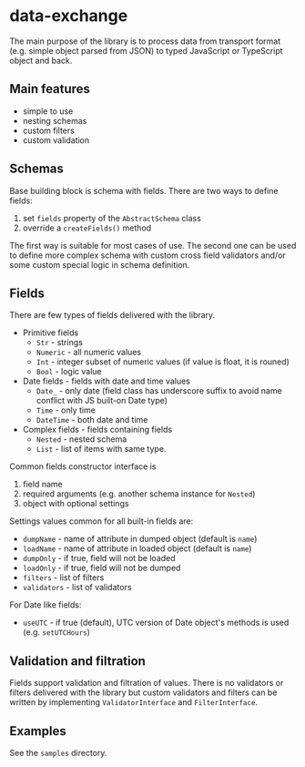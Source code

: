 data-exchange
=============

The main purpose of the library is to process data from transport format (e.g. simple object parsed from JSON) to typed JavaScript or TypeScript object and back.

Main features
-------------

* simple to use
* nesting schemas
* custom filters
* custom validation

Schemas
-------

Base building block is schema with fields. There are two ways to define fields:

1. set `fields` property of the `AbstractSchema` class
2. override a `createFields()` method

The first way is suitable for most cases of use. The second one can be used to define more complex schema with custom cross field validators and/or some custom special logic in schema definition.

Fields
------

There are few types of fields delivered with the library.

* Primitive fields
  * `Str` - strings
  * `Numeric` - all numeric values
  * `Int` - integer subset of numeric values (if value is float, it is rouned)
  * `Bool` - logic value
* Date fields - fields with date and time values
  * `Date_` - only date (field class has underscore suffix to avoid name conflict with JS built-on Date type)
  * `Time` - only time
  * `DateTime` - both date and time
* Complex fields - fields containing fields
  * `Nested` - nested schema
  * `List` - list of items with same type.

Common fields constructor interface is

1. field name
2. required arguments (e.g. another schema instance for `Nested`)
3. object with optional settings

Settings values common for all built-in fields are:

* `dumpName` - name of attribute in dumped object (default is `name`)
* `loadName` - name of attribute in loaded object (default is `name`)
* `dumpOnly` - if true, field will not be loaded
* `loadOnly` - if true, field will not be dumped
* `filters` - list of filters
* `validators` - list of validators

For Date like fields:

* `useUTC` - if true (default), UTC version of Date object's methods is used (e.g. `setUTCHours`)

Validation and filtration
-------------------------

Fields support validation and filtration of values. There is no validators or filters delivered with the library but custom validators and filters can be written by implementing `ValidatorInterface` and `FilterInterface`.

Examples
--------

See the `samples` directory.
